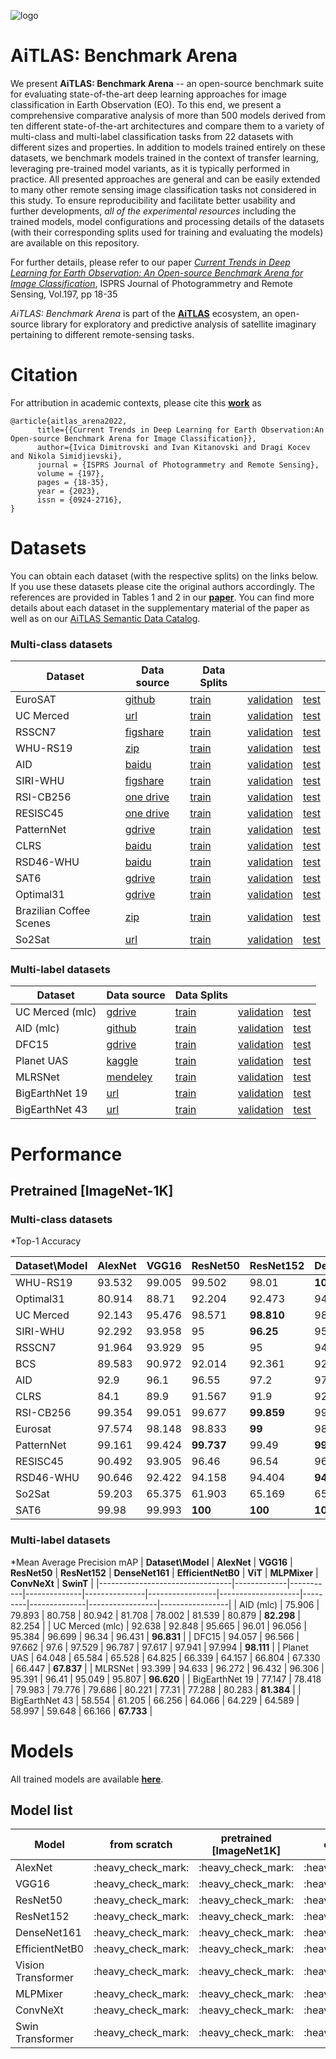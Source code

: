 

![logo](media/AiTALS_EOBench.png)

# AiTLAS: Benchmark Arena

We present **AiTLAS: Benchmark Arena** -- an open-source benchmark suite for evaluating state-of-the-art deep learning approaches for image classification in Earth Observation (EO). To this end, we present a comprehensive comparative analysis of more than 500 models derived from ten different state-of-the-art architectures and compare them to a variety of multi-class and multi-label classification tasks from 22 datasets with different sizes and properties. In addition to models trained entirely on these datasets, we benchmark models trained in the context of transfer learning, leveraging pre-trained model variants, as it is typically performed in practice. All presented approaches are general and can be easily extended to many other remote sensing image classification tasks not considered in this study. To ensure reproducibility and facilitate better usability and further developments, *all of the experimental resources* including the trained models, model configurations and processing details of the datasets (with their corresponding splits used for training and evaluating the models) are available on this repository. 

For further details, please refer to our paper *[Current Trends in Deep Learning for Earth Observation: An Open-source Benchmark Arena for Image Classification](https://www.sciencedirect.com/science/article/pii/S0924271623000205)*, ISPRS Journal of Photogrammetry and Remote Sensing, Vol.197, pp 18-35

*AiTLAS: Benchmark Arena* is part of the [**AiTLAS**](https://github.com/biasvariancelabs/aitlas) ecosystem, an open-source library for exploratory and predictive analysis of satellite imaginary pertaining to different remote-sensing tasks. 



# Citation
For attribution in academic contexts, please cite this **[work](https://www.sciencedirect.com/science/article/pii/S0924271623000205)** as
```
@article{aitlas_arena2022,
      title={{Current Trends in Deep Learning for Earth Observation:An Open-source Benchmark Arena for Image Classification}}, 
      author={Ivica Dimitrovski and Ivan Kitanovski and Dragi Kocev and Nikola Simidjievski},
      journal = {ISPRS Journal of Photogrammetry and Remote Sensing},
      volume = {197},
      pages = {18-35},
      year = {2023},
      issn = {0924-2716},
}

```


# Datasets

You can obtain each dataset (with the respective splits) on the links below. If you use these datasets please cite the original authors accordingly. The references are provided in Tables 1 and 2 in our **[paper](https://www.sciencedirect.com/science/article/pii/S0924271623000205)**. You can find more details about each dataset in the supplementary material of the paper as well as on our [AiTLAS Semantic Data Catalog](http://eodata.bvlabs.ai/).

### Multi-class datasets
|Dataset| Data source | Data Splits |||
|---|---|---|---|---|
|EuroSAT | [github](https://github.com/phelber/EuroSAT) | <a href="https://github.com/biasvariancelabs/LULC/blob/main/splits/eurosat_train.csv">train</a>|<a href="https://github.com/biasvariancelabs/LULC/blob/main/splits/eurosat_val.csv">validation</a>|<a href="https://github.com/biasvariancelabs/LULC/blob/main/splits/eurosat_test.csv">test</a>|
|UC Merced| [url](http://weegee.vision.ucmerced.edu/datasets/landuse.html) |<a href="https://github.com/biasvariancelabs/LULC/blob/main/splits/ucmerced_train.csv">train</a>|<a href="https://github.com/biasvariancelabs/LULC/blob/main/splits/ucmerced_val.csv">validation</a>|<a href="https://github.com/biasvariancelabs/LULC/blob/main/splits/ucmerced_test.csv">test</a>|
|RSSCN7| [figshare](https://figshare.com/articles/dataset/RSSCN7_Image_dataset/7006946) |<a href="https://github.com/biasvariancelabs/LULC/blob/main/splits/rsscn7_train.csv">train</a>|<a href="https://github.com/biasvariancelabs/LULC/blob/main/splits/rsscn7_val.csv">validation</a>|<a href="https://github.com/biasvariancelabs/LULC/blob/main/splits/rsscn7_test.csv">test</a>|
|WHU-RS19| [zip](http://captain.whu.edu.cn/datasets/WHU-RS19.zip) |<a href="https://github.com/biasvariancelabs/LULC/blob/main/splits/whurs19_train.csv">train</a>|<a href="https://github.com/biasvariancelabs/LULC/blob/main/splits/whurs19_val.csv">validation</a>|<a href="https://github.com/biasvariancelabs/LULC/blob/main/splits/whurs19_test.csv">test</a>|
|AID| [baidu](https://pan.baidu.com/s/1mifOBv6#list/path=%2F) |<a href="https://github.com/biasvariancelabs/LULC/blob/main/splits/aid_train.csv">train</a>|<a href="https://github.com/biasvariancelabs/LULC/blob/main/splits/aid_val.csv">validation</a>|<a href="https://github.com/biasvariancelabs/LULC/blob/main/splits/aid_test.csv">test</a>|
|SIRI-WHU| [figshare](https://figshare.com/articles/dataset/SIRI_WHU_Dataset/8796980) |<a href="https://github.com/biasvariancelabs/LULC/blob/main/splits/siriwhu_train.csv">train</a>|<a href="https://github.com/biasvariancelabs/LULC/blob/main/splits/siriwhu_val.csv">validation</a>|<a href="https://github.com/biasvariancelabs/LULC/blob/main/splits/siriwhu_test.csv">test</a>|
|RSI-CB256| [one drive](https://onedrive.live.com/?cid=010149152ff2b56d&id=10149152FF2B56D%21105&authkey=!ADyXDc-zA56zPv4) |<a href="https://github.com/biasvariancelabs/LULC/blob/main/splits/rsicb256_train.csv">train</a>|<a href="https://github.com/biasvariancelabs/LULC/blob/main/splits/rsicb256_val.csv">validation</a>|<a href="https://github.com/biasvariancelabs/LULC/blob/main/splits/rsicb256_test.csv">test</a>|
|RESISC45| [one drive](https://onedrive.live.com/?authkey=%21AHHNaHIlzp%5FIXjs&cid=5C5E061130630A68&id=5C5E061130630A68%21107&parId=5C5E061130630A68%21112&action=locate) |<a href="https://github.com/biasvariancelabs/LULC/blob/main/splits/resisc45_train.csv">train</a>|<a href="https://github.com/biasvariancelabs/LULC/blob/main/splits/resisc45_val.csv">validation</a>|<a href="https://github.com/biasvariancelabs/LULC/blob/main/splits/resisc45_test.csv">test</a>|
|PatternNet| [gdrive](https://drive.google.com/file/d/127lxXYqzO6Bd0yZhvEbgIfz95HaEnr9K/view) |<a href="https://github.com/biasvariancelabs/LULC/blob/main/splits/patternnet_train.csv">train</a>|<a href="https://github.com/biasvariancelabs/LULC/blob/main/splits/patternnet_val.csv">validation</a>|<a href="https://github.com/biasvariancelabs/LULC/blob/main/splits/patternnet_test.csv">test</a>|
|CLRS| [baidu](https://pan.baidu.com/share/init?surl=Xnw9k20Df_ICmkXdvasVqg) |<a href="https://github.com/biasvariancelabs/LULC/blob/main/splits/clrs_train.csv">train</a>|<a href="https://github.com/biasvariancelabs/LULC/blob/main/splits/clrs_val.csv">validation</a>|<a href="https://github.com/biasvariancelabs/LULC/blob/main/splits/clrs_test.csv">test</a>|
|RSD46-WHU| [baidu](https://pan.baidu.com/s/1mMDKUu02V0s8rXstewv26A) |<a href="https://github.com/biasvariancelabs/LULC/blob/main/splits/rsd46whu_train.csv">train</a>|<a href="https://github.com/biasvariancelabs/LULC/blob/main/splits/rsd46whu_val.csv">validation</a>|<a href="https://github.com/biasvariancelabs/LULC/blob/main/splits/rsd46whu_test.csv">test</a>|
|SAT6| [gdrive](https://drive.google.com/uc?id=0B0Fef71_vt3PUkZ4YVZ5WWNvZWs&export=download) |<a href="https://github.com/biasvariancelabs/LULC/blob/main/splits/sat6_train.csv">train</a>|<a href="https://github.com/biasvariancelabs/LULC/blob/main/splits/sat6_val.csv">validation</a>|<a href="https://github.com/biasvariancelabs/LULC/blob/main/splits/sat6_test.csv">test</a>|
|Optimal31| [gdrive](https://drive.google.com/file/d/1Fk9a0DW8UyyQsR8dP2Qdakmr69NVBhq9/view) |<a href="https://github.com/biasvariancelabs/LULC/blob/main/splits/optimal31_train.csv">train</a>|<a href="https://github.com/biasvariancelabs/LULC/blob/main/splits/optimal31_val.csv">validation</a>|<a href="https://github.com/biasvariancelabs/LULC/blob/main/splits/optimal31_test.csv">test</a>|
|Brazilian Coffee Scenes| [zip](http://www.patreo.dcc.ufmg.br/wp-content/uploads/2017/11/brazilian_coffee_dataset.zip) |<a href="https://github.com/biasvariancelabs/LULC/blob/main/splits/bcs_train.csv">train</a>|<a href="https://github.com/biasvariancelabs/LULC/blob/main/splits/bcs_val.csv">validation</a>|<a href="https://github.com/biasvariancelabs/LULC/blob/main/splits/bcs_test.csv">test</a>|
|So2Sat| [url](http://doi.org/10.14459/2018MP1454690) |<a href="https://dataserv.ub.tum.de/s/m1483140/download?path=%2F&files=training.h5">train</a>|<a href="https://dataserv.ub.tum.de/s/m1483140/download?path=%2F&files=validation.h5">validation</a>|<a href="https://dataserv.ub.tum.de/s/m1483140/download?path=%2F&files=testing.h5">test</a>|

###  Multi-label datasets

|Dataset| Data source | Data Splits |||
|---|---|---|---|---|
|UC Merced (mlc)|[gdrive](https://drive.google.com/file/d/1DtKiauowCB0ykjFe8v0OVvT76rEfOk0v/view)|<a href="https://github.com/biasvariancelabs/LULC/blob/main/splits/ucmercedmultilabel_train.csv">train</a>|<a href="https://github.com/biasvariancelabs/LULC/blob/main/splits/ucmercedmultilabel_val.csv">validation</a>|<a href="https://github.com/biasvariancelabs/LULC/blob/main/splits/ucmercedmultilabel_test.csv">test</a>|
|AID (mlc)|[github](https://github.com/Hua-YS/AID-Multilabel-Dataset)|<a href="https://github.com/biasvariancelabs/LULC/blob/main/splits/aidmultilabel_train.csv">train</a>|<a href="https://github.com/biasvariancelabs/LULC/blob/main/splits/aidmultilabel_val.csv">validation</a>|<a href="https://github.com/biasvariancelabs/LULC/blob/main/splits/aidmultilabel_test.csv">test</a>|
|DFC15|[gdrive](https://drive.google.com/drive/folders/1TKGS6TIRxQ6a7gdaj0cHs-mRCtv_J1HA)|<a href="https://github.com/biasvariancelabs/LULC/blob/main/splits/dfc15_train.csv">train</a>|<a href="https://github.com/biasvariancelabs/LULC/blob/main/splits/dfc15_val.csv">validation</a>|<a href="https://github.com/biasvariancelabs/LULC/blob/main/splits/dfc15_test.csv">test</a>|
|Planet UAS|[kaggle](https://www.kaggle.com/c/planet-understanding-the-amazon-from-space/overview)|<a href="https://github.com/biasvariancelabs/LULC/blob/main/splits/planetuas_train.csv">train</a>|<a href="https://github.com/biasvariancelabs/LULC/blob/main/splits/planetuas_val.csv">validation</a>|<a href="https://github.com/biasvariancelabs/LULC/blob/main/splits/planetuas_test.csv">test</a>|
|MLRSNet|[mendeley](https://data.mendeley.com/datasets/7j9bv9vwsx/2)|<a href="https://github.com/biasvariancelabs/LULC/blob/main/splits/mlrsnet_train.csv">train</a>|<a href="https://github.com/biasvariancelabs/LULC/blob/main/splits/mlrsnet_val.csv">validation</a>|<a href="https://github.com/biasvariancelabs/LULC/blob/main/splits/mlrsnet_test.csv">test</a>|
|BigEarthNet 19|[url](http://bigearth.net/)|<a href="https://github.com/biasvariancelabs/LULC/blob/main/splits/bigearthnet_train.csv">train</a>|<a href="https://github.com/biasvariancelabs/LULC/blob/main/splits/bigearthnet_val.csv">validation</a>|<a href="https://github.com/biasvariancelabs/LULC/blob/main/splits/bigearthnet_test.csv">test</a>|
|BigEarthNet 43|[url](http://bigearth.net/)|<a href="https://github.com/biasvariancelabs/LULC/blob/main/splits/bigearthnet_train.csv">train</a>|<a href="https://github.com/biasvariancelabs/LULC/blob/main/splits/bigearthnet_val.csv">validation</a>|<a href="https://github.com/biasvariancelabs/LULC/blob/main/splits/bigearthnet_test.csv">test</a>|

# Performance
## Pretrained [ImageNet-1K]

 ### Multi-class datasets

*Top-1 Accuracy

| **Dataset\Model**| **AlexNet** | **VGG16** | **ResNet50**    | **ResNet152**   | **DenseNet161** | **EfficientNetB0** | **ViT**         | **MLPMixer** | **ConvNeXt**   | **SwinT**       |
|----------------------------------|-------------|-----------|-----------------|-----------------|-----------------|--------------------|-----------------|--------------|----------------|-----------------|
| WHU-RS19                         | 93.532      | 99.005    | 99.502          | 98.01           | **100**    | 99.502             | 99.502          | 98.507       | 99.005         | 99.502          |
| Optimal31                        | 80.914      | 88.71     | 92.204          | 92.473          | 94.355          | 91.667             | **94.624** | 92.742       | 93.011         | 92.473          |
| UC Merced                        | 92.143      | 95.476    | 98.571          | **98.810** | 98.333          | 98.571             | 98.333          | 98.333       | 97.857         | 98.571          |
| SIRI-WHU                         | 92.292      | 93.958    | 95              | **96.25**  | 95.625          | 95                 | 95.625          | 95.208       | **96.25** | 95.625          |
| RSSCN7                           | 91.964      | 93.929    | 95              | 95              | 94.821          | 95.536             | **95.893** | 95.179       | 94.643         | 95.179          |
| BCS                              | 89.583      | 90.972    | 92.014          | 92.361          | 92.708          | 91.319             | 92.014          | 93.056       | 91.493         | **93.403** |
| AID                              | 92.9        | 96.1      | 96.55           | 97.2            | 97.25           | 96.25              | **97.750** | 96.7         | 96.95          | 97.4            |
| CLRS                             | 84.1        | 89.9      | 91.567          | 91.9            | 92.2            | 90.5               | **93.200** | 90.1         | 91.1           | 92.533          |
| RSI-CB256                        | 99.354      | 99.051    | 99.677          | **99.859** | 99.737          | 99.717             | 99.758          | 99.657       | 99.596         | 99.677          |
| Eurosat                          | 97.574      | 98.148    | 98.833          | **99**     | 98.889          | 98.907             | 98.722          | 98.741       | 98.778         | 98.944          |
| PatternNet                       | 99.161      | 99.424    | **99.737** | 99.49           | **99.737** | 99.539             | 99.655          | 99.704       | 99.671         | 99.688          |
| RESISC45                         | 90.492      | 93.905    | 96.46           | 96.54           | 96.508          | 94.873             | **97.079** | 95.952       | 96.27          | 96.587          |
| RSD46-WHU                        | 90.646      | 92.422    | 94.158          | 94.404          | **94.507** | 93.387             | 94.238          | 93.673       | 93.627         | 93.536          |
| So2Sat                           | 59.203      | 65.375    | 61.903          | 65.169          | 65.756          | 65.801             | **68.551** | 67.066       | 66.169         | 65.950          |
| SAT6                             | 99.98       | 99.993    | **100**    | **100**    | **100**    | 99.988             | 99.998          | 99.995       | 99.999         | 99.999          |

### Multi-label datasets

*Mean Average Precision mAP 
| **Dataset\Model** | **AlexNet** | **VGG16** | **ResNet50** | **ResNet152** | **DenseNet161** | **EfficientNetB0** | **ViT** | **MLPMixer** | **ConvNeXt**    | **SwinT**       |
|---------------------------------|-------------|-----------|--------------|---------------|-----------------|--------------------|---------|--------------|-----------------|-----------------|
| AID (mlc)                       | 75.906      | 79.893    | 80.758       | 80.942        | 81.708          | 78.002             | 81.539  | 80.879       | **82.298** | 82.254          |
| UC Merced (mlc)                 | 92.638      | 92.848    | 95.665       | 96.01         | 96.056          | 95.384             | 96.699  | 96.34        | 96.431          | **96.831** |
| DFC15                           | 94.057      | 96.566    | 97.662       | 97.6          | 97.529          | 96.787             | 97.617  | 97.941       | 97.994          | **98.111** |
| Planet UAS                      | 64.048      | 65.584    | 65.528       | 64.825        | 66.339          | 64.157             | 66.804  | 67.330       | 66.447          | **67.837** |
| MLRSNet                         | 93.399      | 94.633    | 96.272       | 96.432        | 96.306          | 95.391             | 96.41   | 95.049       | 95.807          | **96.620** |
| BigEarthNet 19                  | 77.147      | 78.418    | 79.983       | 79.776        | 79.686          | 80.221             | 77.31   | 77.288       | 80.283          | **81.384** |
| BigEarthNet 43                  | 58.554      | 61.205    | 66.256       | 64.066        | 64.229          | 64.589             | 58.997  | 59.648       | 66.166          | **67.733** |
# Models

All trained models are available **[here](https://drive.google.com/drive/folders/1lTnPsMyyLv9XoPu3cMmE_h6NPkj_WCH8?usp=sharing)**.

## Model list 
| Model          | from scratch         | pretrained [ImageNet1K] | config files          | logs                 |
|----------------|----------------------|-------------------------|----------------------|----------------------|
| AlexNet        | :heavy\_check\_mark: | :heavy\_check\_mark:    | :heavy\_check\_mark: | :heavy\_check\_mark: |
| VGG16          | :heavy\_check\_mark: | :heavy\_check\_mark:    | :heavy\_check\_mark: | :heavy\_check\_mark: |
| ResNet50       | :heavy\_check\_mark: | :heavy\_check\_mark:    | :heavy\_check\_mark: | :heavy\_check\_mark: |
| ResNet152      | :heavy\_check\_mark: | :heavy\_check\_mark:    | :heavy\_check\_mark: | :heavy\_check\_mark: |
| DenseNet161    | :heavy\_check\_mark: | :heavy\_check\_mark:    | :heavy\_check\_mark: | :heavy\_check\_mark: |
| EfficientNetB0 | :heavy\_check\_mark: | :heavy\_check\_mark:    | :heavy\_check\_mark: | :heavy\_check\_mark: |
| Vision Transformer | :heavy\_check\_mark: | :heavy\_check\_mark:    | :heavy\_check\_mark: | :heavy\_check\_mark: |
| MLPMixer       | :heavy\_check\_mark: | :heavy\_check\_mark:    | :heavy\_check\_mark: | :heavy\_check\_mark: |
| ConvNeXt       | :heavy\_check\_mark: | :heavy\_check\_mark:    | :heavy\_check\_mark: | :heavy\_check\_mark: |
| Swin Transformer  | :heavy\_check\_mark: | :heavy\_check\_mark:    | :heavy\_check\_mark: | :heavy\_check\_mark: |

